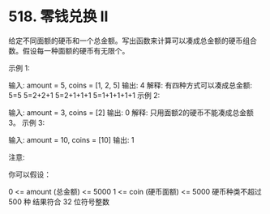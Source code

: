 # 518. 零钱兑换 II
  给定不同面额的硬币和一个总金额。写出函数来计算可以凑成总金额的硬币组合数。假设每一种面额的硬币有无限个。 
  
   
  
  示例 1:
  
  输入: amount = 5, coins = [1, 2, 5]
  输出: 4
  解释: 有四种方式可以凑成总金额:
  5=5
  5=2+2+1
  5=2+1+1+1
  5=1+1+1+1+1
  示例 2:
  
  输入: amount = 3, coins = [2]
  输出: 0
  解释: 只用面额2的硬币不能凑成总金额3。
  示例 3:
  
  输入: amount = 10, coins = [10] 
  输出: 1
   
  
  注意:
  
  你可以假设：
  
  0 <= amount (总金额) <= 5000
  1 <= coin (硬币面额) <= 5000
  硬币种类不超过 500 种
  结果符合 32 位符号整数